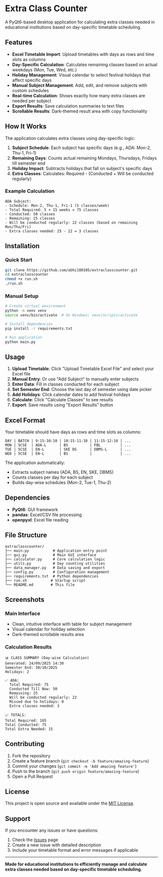 # Extra Class Counter

A PyQt6-based desktop application for calculating extra classes needed in educational institutions based on day-specific timetable scheduling.

## Features

- **Excel Timetable Import**: Upload timetables with days as rows and time slots as columns
- **Day-Specific Calculation**: Calculates remaining classes based on actual weekdays (Mon, Tue, Wed, etc.)
- **Holiday Management**: Visual calendar to select festival holidays that affect specific days
- **Manual Subject Management**: Add, edit, and remove subjects with custom schedules
- **Real-time Calculation**: Shows exactly how many extra classes are needed per subject
- **Export Results**: Save calculation summaries to text files
- **Scrollable Results**: Dark-themed result area with copy functionality

## How It Works

The application calculates extra classes using day-specific logic:

1. **Subject Schedule**: Each subject has specific days (e.g., ADA: Mon-2, Thu-1, Fri-1)
2. **Remaining Days**: Counts actual remaining Mondays, Thursdays, Fridays till semester end
3. **Holiday Impact**: Subtracts holidays that fall on subject's specific days
4. **Extra Classes**: Calculates: Required - (Conducted + Will be conducted regularly)

### Example Calculation
```
ADA Subject:
- Schedule: Mon-2, Thu-1, Fri-1 (5 classes/week)
- Total Required: 5 × 15 weeks = 75 classes
- Conducted: 50 classes
- Remaining: 25 classes
- Will be conducted regularly: 22 classes (based on remaining Mon/Thu/Fri)
- Extra classes needed: 25 - 22 = 3 classes
```

## Installation

### Quick Start
```bash
git clone https://github.com/abhi180105/extraclasscounter.git
cd extraclasscounter
chmod +x run.sh
./run.sh
```

### Manual Setup
```bash
# Create virtual environment
python -m venv venv
source venv/bin/activate  # On Windows: venv\Scripts\activate

# Install dependencies
pip install -r requirements.txt

# Run application
python main.py
```

## Usage

1. **Upload Timetable**: Click "Upload Timetable Excel File" and select your Excel file
2. **Manual Entry**: Or use "Add Subject" to manually enter subjects
3. **Enter Data**: Fill in classes conducted for each subject
4. **Set Semester End**: Choose the last day of semester using date picker
5. **Add Holidays**: Click calendar dates to add festival holidays
6. **Calculate**: Click "Calculate Classes" to see results
7. **Export**: Save results using "Export Results" button

## Excel Format

Your timetable should have days as rows and time slots as columns:

```
DAY | BATCH | 9:15-10:10 | 10:15-11:10 | 11:15-12:10 | ...
MON | 5CSE  | ADA-L      | BS          | FBL         | ...
TUE | 5CSE  | EN-L       | SKE DS      | DBMS-L      | ...
WED | 5CSE  | EN-L       | BS          |             | ...
```

The application automatically:
- Extracts subject names (ADA, BS, EN, SKE, DBMS)
- Counts classes per day for each subject
- Builds day-wise schedules (Mon-2, Tue-1, Thu-2)

## Dependencies

- **PyQt6**: GUI framework
- **pandas**: Excel/CSV file processing
- **openpyxl**: Excel file reading

## File Structure

```
extraclasscounter/
├── main.py           # Application entry point
├── gui.py            # Main GUI interface
├── calculator.py     # Core calculation logic
├── utils.py          # Day counting utilities
├── data_manager.py   # Data saving and export
├── config.py         # Configuration management
├── requirements.txt  # Python dependencies
├── run.sh           # Startup script
└── README.md        # This file
```

## Screenshots

### Main Interface
- Clean, intuitive interface with table for subject management
- Visual calendar for holiday selection
- Dark-themed scrollable results area

### Calculation Results
```
📊 CLASS SUMMARY (Day-wise Calculation)
Generated: 24/09/2025 14:30
Semester End: 30/10/2025
Holidays: 2

✅ ADA:
  Total Required: 75
  Conducted Till Now: 50
  Remaining: 25
  Will be conducted regularly: 22
  Missed due to holidays: 0
  Extra classes needed: 3

📈 TOTALS:
Total Required: 165
Total Conducted: 75
Total Extra Needed: 15
```

## Contributing

1. Fork the repository
2. Create a feature branch (`git checkout -b feature/amazing-feature`)
3. Commit your changes (`git commit -m 'Add amazing feature'`)
4. Push to the branch (`git push origin feature/amazing-feature`)
5. Open a Pull Request

## License

This project is open source and available under the [MIT License](LICENSE).

## Support

If you encounter any issues or have questions:
1. Check the [Issues](https://github.com/abhi180105/extraclasscounter/issues) page
2. Create a new issue with detailed description
3. Include your timetable format and error messages if applicable

---

**Made for educational institutions to efficiently manage and calculate extra classes needed based on day-specific timetable scheduling.**